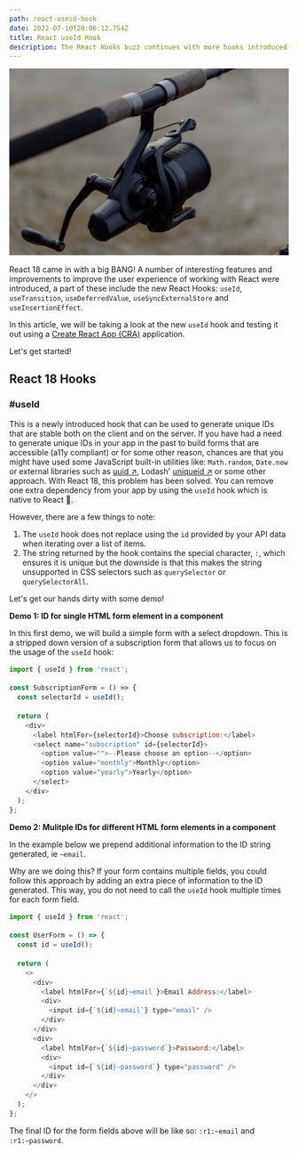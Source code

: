```yaml
---
path: react-useid-hook
date: 2022-07-10T20:06:12.754Z
title: React useId Hook
description: The React Hooks buzz continues with more hooks introduced in React 18 including useId
---
```


![Hook image](./hook.jpg "Hook image by Thirdman: https://www.pexels.com/photo/black-and-silver-fishing-rod-5538151/")

React 18 came in with a big BANG! A number of interesting features and improvements to improve the user experience of working with React were introduced, a part of these include the new React Hooks: `useId`, `useTransition`, `useDeferredValue`, `useSyncExternalStore` and `useInsertionEffect`.

In this article, we will be taking a look at the new `useId` hook and testing it out using a [Create React App (CRA)](https://github.com/facebook/create-react-app) application.

Let's get started!

## React 18 Hooks

<h3 id="use-id">#useId</h3>

This is a newly introduced hook that can be used to generate unique IDs that are stable both on the client and on the server. If you have had a need to generate unique IDs in your app in the past to build forms that are accessible (a11y compliant) or for some other reason, chances are that you might have used some JavaScript built-in utilities like: `Math.random`, `Date.now` or external libraries such as <a href="https://www.npmjs.com/package/uuid" target="_blank">uuid ↗︎</a>, Lodash' <a href="https://www.npmjs.com/package/lodash.uniqueid" target="_blank" >uniqueid ↗︎</a> or some other approach. With React 18, this problem has been solved. You can remove one extra dependency from your app by using the `useId` hook which is native to React 🥳.

However, there are a few things to note:
1. The `useId` hook does not replace using the `id` provided by your API data when iterating over a list of items.
2. The string returned by the hook contains the special character, `:`, which ensures it is unique but the downside is that this makes the string unsupported in CSS selectors such as `querySelector` or `querySelectorAll`.

Let's get our hands dirty with some demo!

**Demo 1: ID for single HTML form element in a component**

In this first demo, we will build a simple form with a select dropdown. This is a stripped down version of a subscription form that allows us to focus on the usage of the `useId` hook:

```js
import { useId } from 'react';

const SubscriptionForm = () => {
  const selectorId = useId();

  return (
    <div>
      <label htmlFor={selectorId}>Choose subscription:</label>
      <select name="subscription" id={selectorId}>
        <option value="">--Please choose an option--</option>
        <option value="monthly">Monthly</option>
        <option value="yearly">Yearly</option>
      </select>
    </div>
  );
};
```

**Demo 2: Mulitple IDs for different HTML form elements in a component**

In the example below we prepend additional information to the ID string generated, ie `~email`. 

Why are we doing this? If your form contains multiple fields, you could follow this approach by adding an extra piece of information to the ID generated. This way, you do not need to call the `useId` hook multiple times for each form field.

```js
import { useId } from 'react';

const UserForm = () => {
  const id = useId();

  return (
    <>
      <div>
        <label htmlFor={`${id}~email`}>Email Address:</label>
        <div>
          <input id={`${id}~email`} type="email" />
        </div>
      </div>
      <div>
        <label htmlFor={`${id}~password`}>Password:</label>
        <div>
          <input id={`${id}~password`} type="password" />
        </div>
      </div>
    </>
  );
};
```

The final ID for the form fields above will be like so: `:r1:~email` and `:r1:~password`.
